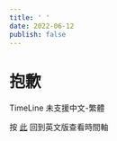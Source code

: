 ```yaml
---
title: ' '
date: 2022-06-12
publish: false
---
```


# 抱歉

TimeLine 未支援中文-繁體

按 [此](/timeline/) 回到英文版查看時間軸